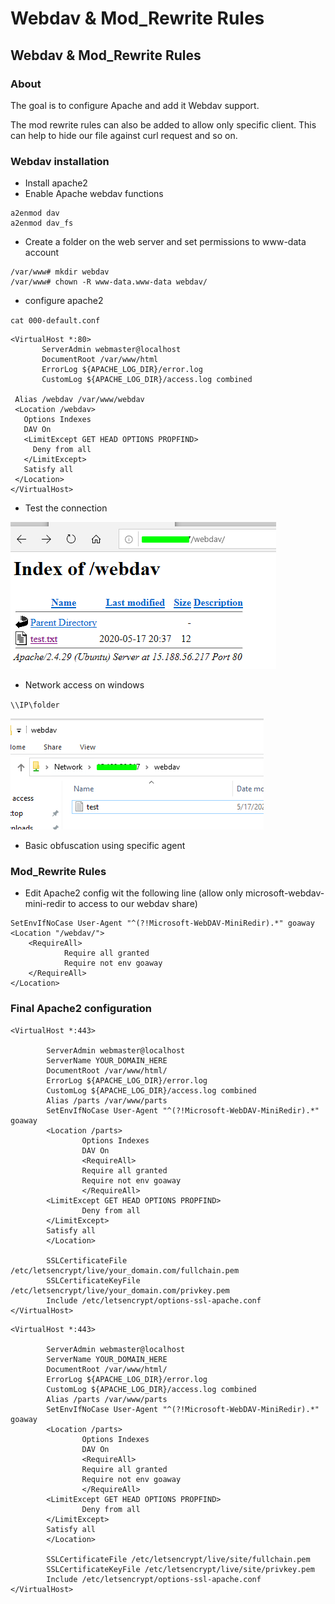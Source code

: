# Webdav & Mod\_Rewrite Rules

## Webdav & Mod\_Rewrite Rules

### About

The goal is to configure Apache and add it Webdav support.

The mod rewrite rules can also be added to allow only specific client. This can help to hide our file against curl request and so on.

### Webdav installation

* Install apache2
* Enable Apache webdav functions

```text
a2enmod dav
a2enmod dav_fs
```

* Create a folder on the web server and set permissions to www-data account

```text
/var/www# mkdir webdav
/var/www# chown -R www-data.www-data webdav/
```

* configure apache2

`cat 000-default.conf`

```text
<VirtualHost *:80>
       ServerAdmin webmaster@localhost
       DocumentRoot /var/www/html
       ErrorLog ${APACHE_LOG_DIR}/error.log
       CustomLog ${APACHE_LOG_DIR}/access.log combined

 Alias /webdav /var/www/webdav
 <Location /webdav>
   Options Indexes
   DAV On
   <LimitExcept GET HEAD OPTIONS PROPFIND>
     Deny from all
   </LimitExcept>
   Satisfy all
 </Location>
</VirtualHost>
```

* Test the connection

![](../../../../.gitbook/assets/3d58264814459c4613df22d12a6f8d9c.png)

* Network access on windows

`\\IP\folder`

![](../../../../.gitbook/assets/7b432df034cfca24bf8c4c99235506c4.png)

* Basic obfuscation using specific agent

### Mod\_Rewrite Rules <a id="mod_rewrite-rules"></a>

* Edit Apache2 config wit the following line \(allow only microsoft-webdav-mini-redir to access to our webdav share\)

```text
SetEnvIfNoCase User-Agent "^(?!Microsoft-WebDAV-MiniRedir).*" goaway
<Location "/webdav/">
    <RequireAll>
            Require all granted
            Require not env goaway
    </RequireAll>
</Location>
```

### Final Apache2 configuration

```text
<VirtualHost *:443>

        ServerAdmin webmaster@localhost
        ServerName YOUR_DOMAIN_HERE
        DocumentRoot /var/www/html/
        ErrorLog ${APACHE_LOG_DIR}/error.log
        CustomLog ${APACHE_LOG_DIR}/access.log combined
        Alias /parts /var/www/parts
        SetEnvIfNoCase User-Agent "^(?!Microsoft-WebDAV-MiniRedir).*" goaway
        <Location /parts>
                Options Indexes
                DAV On
                <RequireAll>
                Require all granted
                Require not env goaway
                </RequireAll>
        <LimitExcept GET HEAD OPTIONS PROPFIND>
                Deny from all
        </LimitExcept>
        Satisfy all
        </Location>

        SSLCertificateFile /etc/letsencrypt/live/your_domain.com/fullchain.pem
        SSLCertificateKeyFile /etc/letsencrypt/live/your_domain.com/privkey.pem
        Include /etc/letsencrypt/options-ssl-apache.conf
</VirtualHost>
```

```text
<VirtualHost *:443>

        ServerAdmin webmaster@localhost
        ServerName YOUR_DOMAIN_HERE
        DocumentRoot /var/www/html/
        ErrorLog ${APACHE_LOG_DIR}/error.log
        CustomLog ${APACHE_LOG_DIR}/access.log combined
        Alias /parts /var/www/parts
        SetEnvIfNoCase User-Agent "^(?!Microsoft-WebDAV-MiniRedir).*" goaway
        <Location /parts>
                Options Indexes
                DAV On
                <RequireAll>
                Require all granted
                Require not env goaway
                </RequireAll>
        <LimitExcept GET HEAD OPTIONS PROPFIND>
                Deny from all
        </LimitExcept>
        Satisfy all
        </Location>

        SSLCertificateFile /etc/letsencrypt/live/site/fullchain.pem
        SSLCertificateKeyFile /etc/letsencrypt/live/site/privkey.pem
        Include /etc/letsencrypt/options-ssl-apache.conf
</VirtualHost>
```

